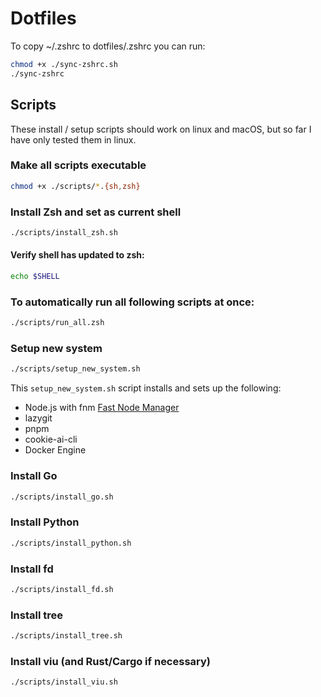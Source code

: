# Dotfiles

To copy ~/.zshrc to dotfiles/.zshrc you can run:
```bash
chmod +x ./sync-zshrc.sh
./sync-zshrc
```

## Scripts
These install / setup scripts should work on linux and macOS, but so far I have only tested them in linux.

### Make all scripts executable
```bash
chmod +x ./scripts/*.{sh,zsh}
```

### Install Zsh and set as current shell
```bash
./scripts/install_zsh.sh
```

#### Verify shell has updated to zsh:
```bash
echo $SHELL
```

### To automatically run all following scripts at once:
```bash
./scripts/run_all.zsh
```

### Setup new system
```bash
./scripts/setup_new_system.sh
```
This `setup_new_system.sh` script installs and sets up the following:
- Node.js with fnm [Fast Node Manager](https://github.com/Schniz/fnm)
- lazygit
- pnpm
- cookie-ai-cli
- Docker Engine


### Install Go
```bash
./scripts/install_go.sh
```

### Install Python
```bash
./scripts/install_python.sh
```

### Install fd
```bash
./scripts/install_fd.sh
```

### Install tree
```bash
./scripts/install_tree.sh
```

### Install viu (and Rust/Cargo if necessary)
```bash
./scripts/install_viu.sh
```